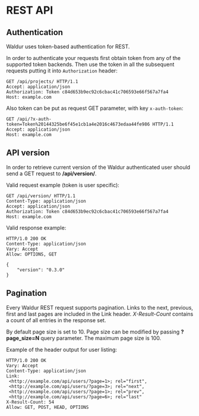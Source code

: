 # REST API

## Authentication

Waldur uses token-based authentication for REST.

In order to authenticate your requests first obtain token from any of
the supported token backends. Then use the token in all the subsequent
requests putting it into `Authorization` header:

``` http
GET /api/projects/ HTTP/1.1
Accept: application/json
Authorization: Token c84d653b9ec92c6cbac41c706593e66f567a7fa4
Host: example.com
```

Also token can be put as request GET parameter, with key `x-auth-token`:

``` http
GET /api/?x-auth-token=Token%20144325be6f45e1cb1a4e2016c4673edaa44fe986 HTTP/1.1
Accept: application/json
Host: example.com
```

## API version

In order to retrieve current version of the Waldur authenticated user
should send a GET request to **/api/version/**.

Valid request example (token is user specific):

``` http
GET /api/version/ HTTP/1.1
Content-Type: application/json
Accept: application/json
Authorization: Token c84d653b9ec92c6cbac41c706593e66f567a7fa4
Host: example.com
```

Valid response example:

``` http
HTTP/1.0 200 OK
Content-Type: application/json
Vary: Accept
Allow: OPTIONS, GET

{
    "version": "0.3.0"
}
```

## Pagination

Every Waldur REST request supports pagination. Links to the next,
previous, first and last pages are included in the Link header.
*X-Result-Count* contains a count of all entries in the response set.

By default page size is set to 10. Page size can be modified by passing
**?page_size=N** query parameter. The maximum page size is 100.

Example of the header output for user listing:

``` http
HTTP/1.0 200 OK
Vary: Accept
Content-Type: application/json
Link:
 <http://example.com/api/users/?page=1>; rel="first",
 <http://example.com/api/users/?page=3>; rel="next",
 <http://example.com/api/users/?page=1>; rel="prev",
 <http://example.com/api/users/?page=6>; rel="last"
X-Result-Count: 54
Allow: GET, POST, HEAD, OPTIONS
```
